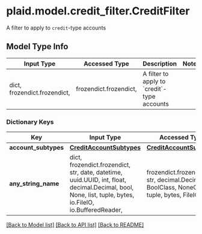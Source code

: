 # plaid.model.credit_filter.CreditFilter

A filter to apply to `credit`-type accounts

## Model Type Info
Input Type | Accessed Type | Description | Notes
------------ | ------------- | ------------- | -------------
dict, frozendict.frozendict,  | frozendict.frozendict,  | A filter to apply to &#x60;credit&#x60;-type accounts | 

### Dictionary Keys
Key | Input Type | Accessed Type | Description | Notes
------------ | ------------- | ------------- | ------------- | -------------
**account_subtypes** | [**CreditAccountSubtypes**](CreditAccountSubtypes.md) | [**CreditAccountSubtypes**](CreditAccountSubtypes.md) |  | 
**any_string_name** | dict, frozendict.frozendict, str, date, datetime, uuid.UUID, int, float, decimal.Decimal, bool, None, list, tuple, bytes, io.FileIO, io.BufferedReader,  | frozendict.frozendict, str, decimal.Decimal, BoolClass, NoneClass, tuple, bytes, FileIO | any string name can be used but the value must be the correct type | [optional]

[[Back to Model list]](../../README.md#documentation-for-models) [[Back to API list]](../../README.md#documentation-for-api-endpoints) [[Back to README]](../../README.md)

